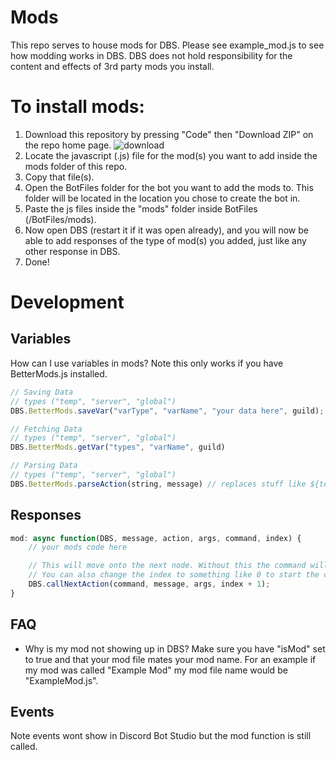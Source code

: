 # Mods
This repo serves to house mods for DBS. Please see example_mod.js to see how modding works in DBS. DBS does not hold responsibility for the content and effects of 3rd party mods you install.

# To install mods:
1. Download this repository by pressing "Code" then "Download ZIP" on the repo home page.
![download](https://i.imgur.com/qitbaBP.png)
2. Locate the javascript (.js) file for the mod(s) you want to add inside the mods folder of this repo. 
3. Copy that file(s).
4. Open the BotFiles folder for the bot you want to add the mods to. This folder will be located in the location you chose to create the bot in.
5. Paste the js files inside the "mods" folder inside BotFiles (/BotFiles/mods).
6. Now open DBS (restart it if it was open already), and you will now be able to add responses of the type of mod(s) you added, just like any other response in DBS. 
7. Done!


# Development
## Variables
How can I use variables in mods? Note this only works if you have BetterMods.js installed.
```js
// Saving Data
// types ("temp", "server", "global")
DBS.BetterMods.saveVar("varType", "varName", "your data here", guild);

// Fetching Data
// types ("temp", "server", "global")
DBS.BetterMods.getVar("types", "varName", guild)

// Parsing Data
// types ("temp", "server", "global")
DBS.BetterMods.parseAction(string, message) // replaces stuff like ${tempVars.myVar} with the data
```

## Responses
```js
mod: async function(DBS, message, action, args, command, index) {
    // your mods code here

    // This will move onto the next node. Without this the command will stop after this node is finished running.
    // You can also change the index to something like 0 to start the command from the beginning.
    DBS.callNextAction(command, message, args, index + 1);
}
```

## FAQ
- Why is my mod not showing up in DBS? Make sure you have "isMod" set to true and that your mod file mates your mod name. For an example if my mod was called "Example Mod" my mod file name would be "ExampleMod.js".

## Events
Note events wont show in Discord Bot Studio but the mod function is still called.
